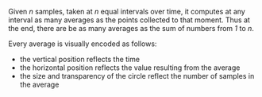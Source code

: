 
Given *n* samples, taken at *n* equal intervals over time, it computes
at any interval as many averages as the points collected to that
moment. Thus at the end, there are be as many averages as the sum of
numbers from *1* to *n*.

Every average is visually encoded as follows:

 - the vertical position reflects the time
 - the horizontal position reflects the value resulting from the average
 - the size and transparency of the circle reflect the number of
   samples in the average
